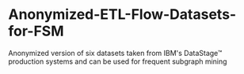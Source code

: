 # Anonymized-ETL-Flow-Datasets-for-FSM
Anonymized version of six datasets taken from IBM's DataStage™ production systems and can be used for frequent subgraph mining
